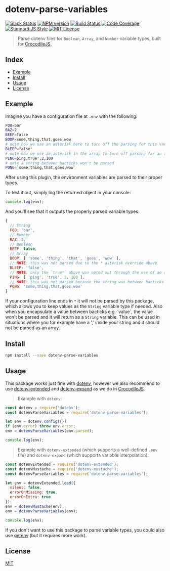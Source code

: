 
# dotenv-parse-variables

[![Slack Status][slack-image]][slack-url]
[![NPM version][npm-image]][npm-url]
[![Build Status][build-image]][build-url]
[![Code Coverage][codecoverage-image]][codecoverage-url]
[![Standard JS Style][standard-image]][standard-url]
[![MIT License][license-image]][license-url]

> Parse dotenv files for `Boolean`, `Array`, and `Number` variable types, built for [CrocodileJS][crocodile-url].


## Index

* [Example](#example)
* [Install](#install)
* [Usage](#usage)
* [License](#license)


## Example

Imagine you have a configuration file at `.env` with the following:

```bash
FOO=bar
BAZ=2
BEEP=false
BOOP=some,thing,that,goes,wow
# note how we use an asterisk here to turn off the parsing for this variable
BLEEP=false*
# note how we use an asterisk in the array to turn off parsing for an array key value
PING=ping,true*,2,100
# note a string between bacticks won't be parsed
PONG=`some,thing,that,goes,wow`
```

After using this plugin, the environment variables are parsed to their proper types.

To test it out, simply log the returned object in your console:

```js
console.log(env);
```

And you'll see that it outputs the properly parsed variable types:

```js
{
  // String
  FOO: 'bar',
  // Number
  BAZ: 2,
  // Boolean
  BEEP: false,
  // Array
  BOOP: [ 'some', 'thing', 'that', 'goes', 'wow' ],
  // NOTE: this was not parsed due to the * asterisk override above
  BLEEP: 'false',
  // NOTE: only the `true*` above was opted out through the use of an asterisk
  PING: [ 'ping', 'true', 2, 100 ],
  // NOTE: this was not parsed because the string was between bacticks
  PONG: 'some,thing,that,goes,wow'
}
```

If your configuration line ends in `*` it will not be parsed by this package, which allows you to keep values as the `String` variable type if needed. Also when you encapsulate a value between bacticks e.g. \`value\`, the value won't be parsed and it will return as a `String` variable. This can be used in situations where you for example have a ',' inside your string and it should not be parsed as an array.

## Install

```bash
npm install --save dotenv-parse-variables
```


## Usage

This package works just fine with [dotenv][dotenv], however we also recommend to use [dotenv-extended][dotenv-extended] and [dotenv-expand][dotenv-expand] as we do in [CrocodileJS][crocodile-url].

> Example with `dotenv`:

```js
const dotenv = require('dotenv');
const dotenvParseVariables = require('dotenv-parse-variables');

let env = dotenv.config({})
if (env.error) throw env.error;
env = dotenvParseVariables(env.parsed);

console.log(env);
```

> Example with `dotenv-extended` (which supports a well-defined `.env` file) and `dotenv-expand` (which supports variable interpolation):

```js
const dotenvExtended = require('dotenv-extended');
const dotenvMustache = require('dotenv-mustache');
const dotenvParseVariables = require('dotenv-parse-variables');

let env = dotenvExtended.load({
  silent: false,
  errorOnMissing: true,
  errorOnExtra: true
});
env = dotenvMustache(env);
env = dotenvParseVariables(env);

console.log(env);
```

If you don't want to use this package to parse variable types, you could also use [getenv][getenv] (but it requires more work).


## License

[MIT][license-url]


[license-image]: http://img.shields.io/badge/license-MIT-blue.svg
[license-url]: LICENSE
[npm-image]: https://img.shields.io/npm/v/dotenv-parse-variables.svg
[npm-url]: https://npmjs.org/package/dotenv-parse-variables
[crocodile-url]: https://crocodilejs.com
[standard-image]: https://img.shields.io/badge/code%20style-standard%2Bes7-brightgreen.svg
[standard-url]: https://github.com/crocodilejs/eslint-config-crocodile
[slack-image]: https://slack.crocodilejs.com/badge.svg
[slack-url]: https://slack.crocodilejs.com
[dotenv]: https://github.com/motdotla/dotenv
[dotenv-expand]: https://github.com/motdotla/dotenv-expand
[dotenv-extended]: https://github.com/keithmorris/node-dotenv-extended
[getenv]: https://github.com/ctavan/node-getenv
[build-image]: https://semaphoreci.com/api/v1/niftylettuce/dotenv-parse-variables/branches/master/shields_badge.svg
[build-url]: https://semaphoreci.com/niftylettuce/dotenv-parse-variables
[codecoverage-image]: https://codecov.io/gh/niftylettuce/dotenv-parse-variables/branch/master/graph/badge.svg
[codecoverage-url]: https://codecov.io/gh/niftylettuce/dotenv-parse-variables

